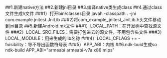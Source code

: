 ##1.新建native方法
##2.新建jni目录
##3.编译native类生成class
##4.通过class文件生成h文件
###1）打开bin/classes目录
javah -classpath . -jni com.example.jnitest.JniLib 
###2)将com_example_jnitest_JniLib.h头文件移动到jni目录
##5.新建Android.mk文件
###1）LOCAL_PATH：在开发树中查找源文件
###2）LOCAL_SRC_FILES：需要打包进去的源文件，不用包含头文件
###3）LOCAL_MODULE：用来生成的lib名称
###4）LOCAL_CFLAGS += -fvisibility：导不导出函数符号表
###5）APP_ABI：内核
##6.ndk-buid生成so
ndk-build APP_ABI="armeabi armeabi-v7a x86 mips"
